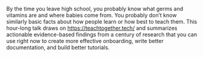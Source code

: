 By the time you leave high school, you probably know what germs and vitamins are and where babies come from. You probably don’t know similarly basic facts about how people learn or how best to teach them. This hour-long talk draws on https://teachtogether.tech/ and summarizes actionable evidence-based findings from a century of research that you can use right now to create more effective onboarding, write better documentation, and build better tutorials.
